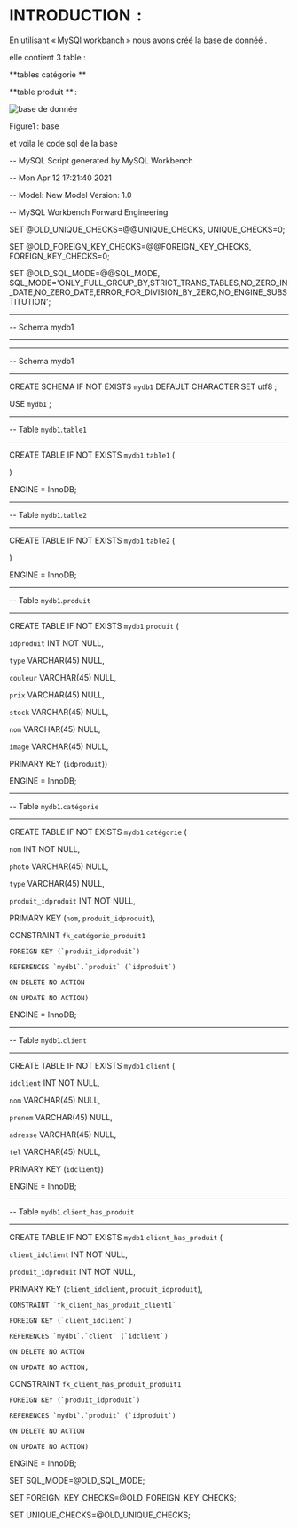 

# INTRODUCTION  : 

En utilisant « MySQl workbanch » nous avons créé la base de donnéé . 

elle contient 3 table : 


**tables catégorie ** 

**table produit ** : 

 

 

<img  src="https://github.com/ghada-devlopper/mini-projet-/blob/main/DataBase/base%20de%20donn%C3%A9e1.png"
     alt="base de donnée"
      />
    
      
Figure1 : base 

et voila le code sql de la base 

-- MySQL Script generated by MySQL Workbench 

-- Mon Apr 12 17:21:40 2021 

-- Model: New Model    Version: 1.0 

-- MySQL Workbench Forward Engineering 

  

SET @OLD_UNIQUE_CHECKS=@@UNIQUE_CHECKS, UNIQUE_CHECKS=0; 

SET @OLD_FOREIGN_KEY_CHECKS=@@FOREIGN_KEY_CHECKS, FOREIGN_KEY_CHECKS=0; 

SET @OLD_SQL_MODE=@@SQL_MODE, SQL_MODE='ONLY_FULL_GROUP_BY,STRICT_TRANS_TABLES,NO_ZERO_IN_DATE,NO_ZERO_DATE,ERROR_FOR_DIVISION_BY_ZERO,NO_ENGINE_SUBSTITUTION'; 

  

-- ----------------------------------------------------- 

-- Schema mydb1 

-- ----------------------------------------------------- 

  

-- ----------------------------------------------------- 

-- Schema mydb1 

-- ----------------------------------------------------- 

CREATE SCHEMA IF NOT EXISTS `mydb1` DEFAULT CHARACTER SET utf8 ; 

USE `mydb1` ; 

  

-- ----------------------------------------------------- 

-- Table `mydb1`.`table1` 

-- ----------------------------------------------------- 

CREATE TABLE IF NOT EXISTS `mydb1`.`table1` ( 

) 

ENGINE = InnoDB; 

  

  

-- ----------------------------------------------------- 

-- Table `mydb1`.`table2` 

-- ----------------------------------------------------- 

CREATE TABLE IF NOT EXISTS `mydb1`.`table2` ( 

) 

ENGINE = InnoDB; 

  

  

-- ----------------------------------------------------- 

-- Table `mydb1`.`produit` 

-- ----------------------------------------------------- 

CREATE TABLE IF NOT EXISTS `mydb1`.`produit` ( 

  `idproduit` INT NOT NULL, 

  `type` VARCHAR(45) NULL, 

  `couleur` VARCHAR(45) NULL, 

  `prix` VARCHAR(45) NULL, 

  `stock` VARCHAR(45) NULL, 

  `nom` VARCHAR(45) NULL, 

  `image` VARCHAR(45) NULL, 

  PRIMARY KEY (`idproduit`)) 

ENGINE = InnoDB; 

  

  

-- ----------------------------------------------------- 

-- Table `mydb1`.`catégorie` 

-- ----------------------------------------------------- 

CREATE TABLE IF NOT EXISTS `mydb1`.`catégorie` ( 

  `nom` INT NOT NULL, 

  `photo` VARCHAR(45) NULL, 

  `type` VARCHAR(45) NULL, 

  `produit_idproduit` INT NOT NULL, 

  PRIMARY KEY (`nom`, `produit_idproduit`), 

  CONSTRAINT `fk_catégorie_produit1` 

    FOREIGN KEY (`produit_idproduit`) 

    REFERENCES `mydb1`.`produit` (`idproduit`) 

    ON DELETE NO ACTION 

    ON UPDATE NO ACTION) 

ENGINE = InnoDB; 

  

  

-- ----------------------------------------------------- 

-- Table `mydb1`.`client` 

-- ----------------------------------------------------- 

CREATE TABLE IF NOT EXISTS `mydb1`.`client` ( 

  `idclient` INT NOT NULL, 

  `nom` VARCHAR(45) NULL, 

  `prenom` VARCHAR(45) NULL, 

  `adresse` VARCHAR(45) NULL, 

  `tel` VARCHAR(45) NULL, 

  PRIMARY KEY (`idclient`)) 

ENGINE = InnoDB; 

  

  

-- ----------------------------------------------------- 

-- Table `mydb1`.`client_has_produit` 

-- ----------------------------------------------------- 

CREATE TABLE IF NOT EXISTS `mydb1`.`client_has_produit` ( 

  `client_idclient` INT NOT NULL, 

  `produit_idproduit` INT NOT NULL, 

  PRIMARY KEY (`client_idclient`, `produit_idproduit`), 

    CONSTRAINT `fk_client_has_produit_client1` 

    FOREIGN KEY (`client_idclient`) 

    REFERENCES `mydb1`.`client` (`idclient`) 

    ON DELETE NO ACTION 

    ON UPDATE NO ACTION, 

  CONSTRAINT `fk_client_has_produit_produit1` 

    FOREIGN KEY (`produit_idproduit`) 

    REFERENCES `mydb1`.`produit` (`idproduit`) 

    ON DELETE NO ACTION 

    ON UPDATE NO ACTION) 

ENGINE = InnoDB; 

  

  

SET SQL_MODE=@OLD_SQL_MODE; 

SET FOREIGN_KEY_CHECKS=@OLD_FOREIGN_KEY_CHECKS; 

SET UNIQUE_CHECKS=@OLD_UNIQUE_CHECKS; 

 
